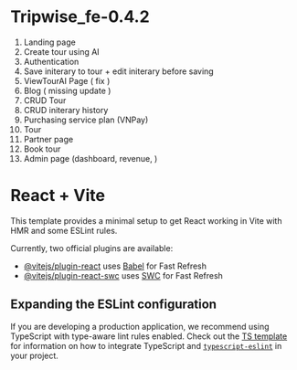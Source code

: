 # Tripwise_fe-0.4.2

1. Landing page
2. Create tour using AI
3. Authentication
4. Save initerary to tour + edit initerary before saving
5. ViewTourAI Page ( fix )
6. Blog ( missing update )
7. CRUD Tour
8. CRUD initerary history
9. Purchasing service plan (VNPay)
10. Tour
11. Partner page
12. Book tour
13. Admin page (dashboard, revenue, )

# React + Vite

This template provides a minimal setup to get React working in Vite with HMR and some ESLint rules.

Currently, two official plugins are available:

- [@vitejs/plugin-react](https://github.com/vitejs/vite-plugin-react/blob/main/packages/plugin-react) uses [Babel](https://babeljs.io/) for Fast Refresh
- [@vitejs/plugin-react-swc](https://github.com/vitejs/vite-plugin-react/blob/main/packages/plugin-react-swc) uses [SWC](https://swc.rs/) for Fast Refresh

## Expanding the ESLint configuration

If you are developing a production application, we recommend using TypeScript with type-aware lint rules enabled. Check out the [TS template](https://github.com/vitejs/vite/tree/main/packages/create-vite/template-react-ts) for information on how to integrate TypeScript and [`typescript-eslint`](https://typescript-eslint.io) in your project.

